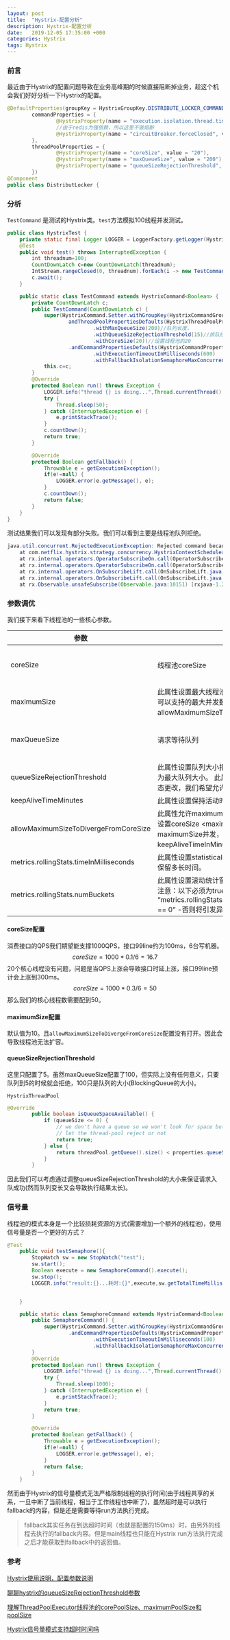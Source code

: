 ```yaml
---
layout: post
title:  "Hystrix-配置分析"
description: Hystrix-配置分析
date:   2019-12-05 17:35:00 +000
categories: Hystrix
tags: Hystrix
---
```


### 前言

最近由于Hystrix的配置问题导致在业务高峰期的时候直接阻断掉业务，趁这个机会我们好好分析一下Hystrix的配置。

```java
@DefaultProperties(groupKey = HystrixGroupKey.DISTRIBUTE_LOCKER_COMMAND,
        commandProperties = {
                @HystrixProperty(name = "execution.isolation.thread.timeoutInMilliseconds", value = "300"),
                //由于redis为强依赖，所以这里不做熔断
                @HystrixProperty(name = "circuitBreaker.forceClosed", value = "true"),
        },
        threadPoolProperties = {
                @HystrixProperty(name = "coreSize", value = "20"),
                @HystrixProperty(name = "maxQueueSize", value = "200"),
                @HystrixProperty(name = "queueSizeRejectionThreshold", value = "15"),
        })
@Component
public class DistributLocker {
```

### 分析

`TestCommand` 是测试的Hystrix类。`test`方法模拟100线程并发测试。

```java
public class HystrixTest {
    private static final Logger LOGGER = LoggerFactory.getLogger(HystrixTest.class);
    @Test
    public void test() throws InterruptedException {
        int threadnum=100;
        CountDownLatch c=new CountDownLatch(threadnum);
        IntStream.rangeClosed(0, threadnum).forEach(i -> new TestCommand(c).queue());
        c.await();
    }

    public static class TestCommand extends HystrixCommand<Boolean> {
        private CountDownLatch c;
        public TestCommand(CountDownLatch c) {
            super(HystrixCommand.Setter.withGroupKey(HystrixCommandGroupKey.Factory.asKey("accountBalanceLocalGroup")).
                    andThreadPoolPropertiesDefaults(HystrixThreadPoolProperties.Setter()
                            .withMaxQueueSize(200)//队列长度，
                            .withQueueSizeRejectionThreshold(15)//排队线程数量阈值，默认为5，达到时拒绝
                            .withCoreSize(20))//设置线程池的20
                    .andCommandPropertiesDefaults(HystrixCommandProperties.Setter()
                            .withExecutionTimeoutInMilliseconds(600)
                            .withFallbackIsolationSemaphoreMaxConcurrentRequests(100)));//调用线程允许请求HystrixCommand.GetFallback()的最大数量，默认10。超出时将会有异常抛出
            this.c=c;
        }
        @Override
        protected Boolean run() throws Exception {
            LOGGER.info("thread {} is doing...",Thread.currentThread().getId());
            try {
                Thread.sleep(50);
            } catch (InterruptedException e) {
                e.printStackTrace();
            }
            c.countDown();
            return true;
        }

        @Override
        protected Boolean getFallback() {
            Throwable e = getExecutionException();
            if(e!=null) {
                LOGGER.error(e.getMessage(), e);
            }
            c.countDown();
            return false;
        }
    }
}
```

测试结果我们可以发现有部分失败。我们可以看到主要是线程池队列拒绝。

```java
java.util.concurrent.RejectedExecutionException: Rejected command because thread-pool queueSize is at rejection threshold.
	at com.netflix.hystrix.strategy.concurrency.HystrixContextScheduler$HystrixContextSchedulerWorker.schedule(HystrixContextScheduler.java:103) ~[hystrix-core-1.5.12.jar:1.5.12]
	at rx.internal.operators.OperatorSubscribeOn.call(OperatorSubscribeOn.java:45) ~[rxjava-1.2.0.jar:1.2.0]
	at rx.internal.operators.OperatorSubscribeOn.call(OperatorSubscribeOn.java:30) ~[rxjava-1.2.0.jar:1.2.0]
	at rx.internal.operators.OnSubscribeLift.call(OnSubscribeLift.java:48) [rxjava-1.2.0.jar:1.2.0]
	at rx.internal.operators.OnSubscribeLift.call(OnSubscribeLift.java:30) [rxjava-1.2.0.jar:1.2.0]
	at rx.Observable.unsafeSubscribe(Observable.java:10151) [rxjava-1.2.0.jar:1.2.0]
```

### 参数调优

我们接下来看下线程池的一些核心参数。

| 参数                                    | 描述                                                         | 默认值                                                       |
| --------------------------------------- | ------------------------------------------------------------ | ------------------------------------------------------------ |
| coreSize                                | 线程池coreSize                                               | 默认值：10。<br/>设置标准：qps*99meantime+breathing room     |
| maximumSize                             | 此属性设置最大线程池大小。 这是在不开始拒绝HystrixCommands的情况下可以支持的最大并发数。 请注意，此设置仅在您还设置allowMaximumSizeToDivergeFromCoreSize时才会生效。 | 默认值：10                                                   |
| maxQueueSize                            | 请求等待队列                                                 | 默认值：-1。<br/>如果使用正数，队列将从SynchronizeQueue改为LinkedBlockingQueue |
| queueSizeRejectionThreshold             | 此属性设置队列大小拒绝阈值 - 即使未达到maxQueueSize也将发生拒绝的人为最大队列大小。 此属性存在，因为BlockingQueue的maxQueueSize不能动态更改，我们希望允许您动态更改影响拒绝的队列大小。 | 默认值：5。<br/>注意：如果maxQueueSize == -1，则此属性不适用。 |
| keepAliveTimeMinutes                    | 此属性设置保持活动时间，以分钟为单位。                       | 默认值：1                                                    |
| allowMaximumSizeToDivergeFromCoreSize   | 此属性允许maximumSize的配置生效。 那么该值可以等于或高于coreSize。 设置coreSize <maximumSize会创建一个线程池，该线程池可以支持maximumSize并发，但在相对不活动期间将向系统返回线程。 （以keepAliveTimeInMinutes为准） | 默认值：false                                                |
| metrics.rollingStats.timeInMilliseconds | 此属性设置statistical rolling窗口的持续时间（以毫秒为单位）。 这是为线程池保留多长时间。 | 默认值：10000                                                |
| metrics.rollingStats.numBuckets         | 此属性设置滚动统计窗口划分的桶数。<br/>注意：以下必须为true - “metrics.rollingStats.timeInMilliseconds%metrics.rollingStats.numBuckets == 0” -否则将引发异常。 |                                                              |



#### coreSize配置

消费接口的QPS我们期望能支撑1000QPS，接口99line约为100ms，6台写机器。
$$
coreSize=1000*0.1/6=16.7
$$
20个核心线程没有问题，问题是当QPS上涨会导致接口时延上涨，接口99line预计会上涨到300ms。
$$
coreSize=1000*0.3/6=50
$$
那么我们的核心线程数需要配到50。

#### maximumSize配置

默认值为10。且`allowMaximumSizeToDivergeFromCoreSize`配置没有打开。因此会导致线程池无法扩容。

#### queueSizeRejectionThreshold

这里只配置了5。虽然maxQueueSize配置了100，但实际上没有任何意义，只要队列到5的时候就会拒绝，100只是队列的大小(BlockingQueue的大小)。

`HystrixThreadPool`

```java
@Override
        public boolean isQueueSpaceAvailable() {
            if (queueSize <= 0) {
                // we don't have a queue so we won't look for space but instead
                // let the thread-pool reject or not
                return true;
            } else {
                return threadPool.getQueue().size() < properties.queueSizeRejectionThreshold().get();
            }
        }
```

因此我们可以考虑通过调整queueSizeRejectionThreshold的大小来保证请求入队成功(然而队列变长又会导致执行结果太长)。

### 信号量

线程池的模式本身是一个比较损耗资源的方式(需要增加一个额外的线程池)，使用信号量是否一个更好的方式？

```java
@Test
    public void testSemaphore(){
        StopWatch sw = new StopWatch("test");
        sw.start();
        Boolean execute = new SemaphoreCommand().execute();
        sw.stop();
        LOGGER.info("result:{}...耗时:{}",execute,sw.getTotalTimeMillis());


    }

    public static class SemaphoreCommand extends HystrixCommand<Boolean> {
        public SemaphoreCommand() {
            super(HystrixCommand.Setter.withGroupKey(HystrixCommandGroupKey.Factory.asKey("accountBalanceLocalGroup"))
                    .andCommandPropertiesDefaults(HystrixCommandProperties.Setter().withExecutionIsolationStrategy(HystrixCommandProperties.ExecutionIsolationStrategy.SEMAPHORE)
                            .withExecutionTimeoutInMilliseconds(100)
                            .withFallbackIsolationSemaphoreMaxConcurrentRequests(100)));
        }
        @Override
        protected Boolean run() throws Exception {
            LOGGER.info("thread {} is doing...",Thread.currentThread().getId());
            try {
                Thread.sleep(1000);
            } catch (InterruptedException e) {
                e.printStackTrace();
            }
            return true;
        }

        @Override
        protected Boolean getFallback() {
            Throwable e = getExecutionException();
            if(e!=null) {
                LOGGER.error(e.getMessage(), e);
            }
            return false;
        }
    }
```

然而由于Hystrix的信号量模式无法严格限制线程的执行时间(由于线程共享的关系，一旦中断了当前线程，相当于工作线程也中断了)，虽然超时是可以执行fallback的内容，但是还是需要等待run方法执行完成。

>  fallback其实任务在到达超时时间（也就是配置的150ms）时，由另外的线程去执行的fallback内容。但是main线程也只能在Hystrix run方法执行完成之后才能获取到fallback中的返回值。 

### 参考

[Hystrix使用说明，配置参数说明](https://blog.csdn.net/tongtong_use/article/details/78611225)

[聊聊hystrix的queueSizeRejectionThreshold参数](https://segmentfault.com/a/1190000015475583)

[理解ThreadPoolExecutor线程池的corePoolSize、maximumPoolSize和poolSize](https://www.cnblogs.com/frankyou/p/10135212.html)

[Hystrix信号量模式支持超时时间吗](https://www.codercto.com/a/77154.html)


